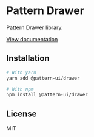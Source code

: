# Pattern Drawer

Pattern Drawer library.

[View documentation](https://pattern.icu/)

## Installation

```sh
# With yarn
yarn add @pattern-ui/drawer

# With npm
npm install @pattern-ui/drawer
```

## License

MIT
